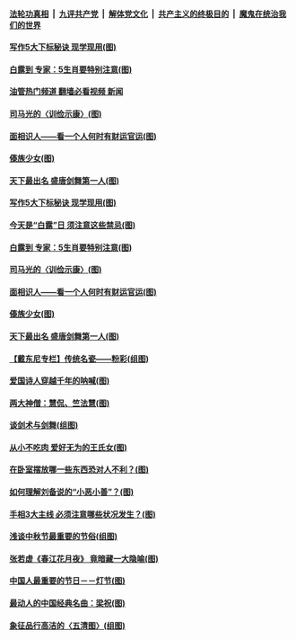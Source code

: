 ####  [法轮功真相](../../../../basic/blob/master/README.md?t=09070302) &nbsp;|&nbsp; [九评共产党](../../../../9ping.md/blob/master/README.md?t=09070302) &nbsp;|&nbsp; [解体党文化](../../../../jtdwh.md/blob/master/README.md?t=09070302)  &nbsp;|&nbsp; [共产主义的终极目的](../../../../gczydzjmd.md/blob/master/README.md?t=09070302) &nbsp;|&nbsp; [魔鬼在统治我们的世界](../../../../mgztzwmdsj.md/blob/master/README.md?t=09070302) 

#### [写作5大下标秘诀 现学现用(图)](../pages/p7/1015892.md?t=09070302) 

#### [白露到 专家：5生肖要特别注意(图)](../pages/p7/1016030.md?t=09070302) 

#### [油管热门频道 翻墙必看视频 新闻](http://45.76.130.85:81/youtube.html?09070302)

#### [司马光的〈训俭示康〉(图)](../pages/p7/1014861.md?t=09070302) 

#### [面相识人——看一个人何时有财运官运(图)](../pages/p7/1013353.md?t=09070302) 

#### [傣族少女(图)](../pages/p7/1015582.md?t=09070302) 

#### [天下最出名 盛唐剑舞第一人(图)](../pages/p7/1015813.md?t=09070302) 

#### [写作5大下标秘诀 现学现用(图)](../pages/p7/1015892.md?t=09070302) 

#### [今天是“白露”日 须注意这些禁忌(图)](../pages/p7/1016041.md?t=09070302) 

#### [白露到 专家：5生肖要特别注意(图)](../pages/p7/1016030.md?t=09070302) 

#### [司马光的〈训俭示康〉(图)](../pages/p7/1014861.md?t=09070302) 

#### [面相识人——看一个人何时有财运官运(图)](../pages/p7/1013353.md?t=09070302) 

#### [傣族少女(图)](../pages/p7/1015582.md?t=09070302) 

#### [天下最出名 盛唐剑舞第一人(图)](../pages/p7/1015813.md?t=09070302) 

#### [【戴东尼专栏】传统名瓷——粉彩(组图)](../pages/p7/1009832.md?t=09070302) 

#### [爱国诗人穿越千年的呐喊(图)](../pages/p7/1015850.md?t=09070302) 

#### [两大神僧：慧侃、竺法慧(图)](../pages/p7/1015873.md?t=09070302) 

#### [谈剑术与剑舞(组图)](../pages/p7/1015805.md?t=09070302) 

#### [从小不吃肉 爱好无为的王氏女(图)](../pages/p7/1015229.md?t=09070302) 

#### [在卧室摆放哪一些东西恐对人不利？(图)](../pages/p7/1013354.md?t=09070302) 

#### [如何理解刘备说的“小恶小善”？(图)](../pages/p7/1015458.md?t=09070302) 

#### [手相3大主线 必须注意哪些状况发生？(图)](../pages/p7/1015708.md?t=09070302) 

#### [浅谈中秋节最重要的节俗(组图)](../pages/p7/1014818.md?t=09070302) 

#### [张若虚《春江花月夜》 竟暗藏一大隐喻(图)](../pages/p7/1015721.md?t=09070302) 

#### [中国人最重要的节日－－灯节(图)](../pages/p7/1015580.md?t=09070302) 

#### [最动人的中国经典名曲：梁祝(图)](../pages/p7/1015366.md?t=09070302) 

#### [象征品行高洁的〈五清图〉(组图)](../pages/p7/1014863.md?t=09070302) 

<img src='http://gfw-breaker.win/goodnews/indexes/p7.md' width='0px' height='0px'/>

